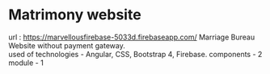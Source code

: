 # Matrimony website
url : https://marvellousfirebase-5033d.firebaseapp.com/
Marriage Bureau Website without payment gateway.  
used of technologies - Angular, CSS, Bootstrap 4, Firebase.
components - 2
module - 1
